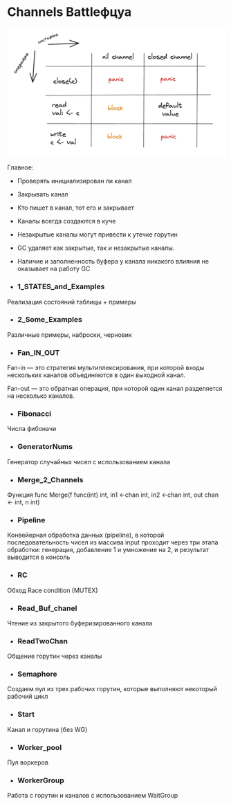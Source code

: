 # Channels Battleфцуа

![alt text](states.png)



Главное:

- Проверять инициализирован ли канал

- Закрывать канал 

- Кто пишет в канал, тот его и закрывает

- Каналы всегда создаются в куче

- Незакрытые каналы могут привести к утечке горутин

- GC удаляет как закрытые, так и незакрытые каналы. 

- Наличие и заполненность буфера у канала никакого влияния не оказывает на работу GC




- ### 1_STATES_and_Examples

Реализация состояний таблицы + примеры

- ### 2_Some_Examples

Различные примеры, наброски, черновик

- ### Fan_IN_OUT

Fan-in — это стратегия мультиплексирования, при которой входы нескольких каналов объединяются в один выходной канал. 

Fan-out — это обратная операция, при которой один канал разделяется на несколько каналов.

- ### Fibonacci

Числа фибоначи

- ### GeneratorNums
 
Генератор случайных чисел с использованием канала

- ### Merge_2_Channels

Функция func Merge(f func(int) int, in1 <-chan int, in2 <-chan int, out chan <- int, n int)


- ### Pipeline

Конвейерная обработка данных (pipeline), в которой последовательность чисел из массива input проходит через три этапа обработки: генерация, добавление 1 и умножение на 2, и результат выводится в консоль

- ### RC 

Обход Race condition (MUTEX)

- ### Read_Buf_chanel

Чтение из закрытого буферизированного канала 

- ### ReadTwoChan

Общение горутин через каналы

- ### Semaphore

Создаем пул из трех рабочих горутин, которые выполняют некоторый рабочий цикл

- ### Start

Канал и горутина (без WG)

- ### Worker_pool

Пул воркеров

- ### WorkerGroup

Работа с горутин и каналов с использованием WaitGroup






